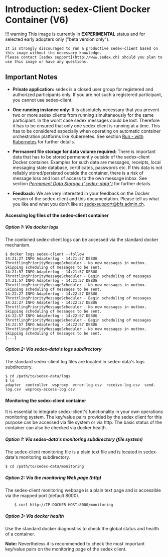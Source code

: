 # Introduction: sedex-Client Docker Container (V6)

!!! warning
    This image is currently in **EXPERIMENTAL** status and for selected early adopters only ("beta version only").
    
    It is strongly discouraged to run a productive sedex-client based on this image without the necessary knowledge.
    Please contact [sedex support](http://www.sedex.ch) should you plan to use this image or have any questions.


## Important Notes

 - **Private application:**
sedex is a closed user group for registered and authorized participants only.
If you are not such a registered participant, you cannot use sedex-client.

- **One running instance only:**
It is absolutely necessary that you prevent two or more sedex clients from running simultaneously for the same participant.
In the worst case sedex messages could be lost.
Therefore it has to be ensured that only one sedex client is running at a time.
This has to be considered especially when operating on automatic container orchestration platforms like Kubernetes.
See section [Run - with Kubernetes](kubernetes.md) for further details.

- **Permanent file storage for data volume required:**
There is important data that has to be stored permenently outside of the sedex-client Docker container.
Examples for such data are messages, receipts, local messaging state database, certificates, passwords etc.
If this data is not reliably stored/persisted outside the container, there is a risk of message loss and loss of access to the own message inbox.
See section [*Permanent Data Storage ("sedex-data")*](#Permanent_Data_Storage) for further details.

- **Feedback:**
We are very interested in your feedback on the Docker version of the sedex-client and this documentation.
Please tell us what you like and what you don't like at sedexsupport@bfs.admin.ch.




#### Accessing log files of the sedex-client container

##### Option 1: Via docker logs
The combined sedex-client logs can be accessed via the standard docker mechanism.

```console
$ docker logs sedex-client --follow
14:21:27 INFO Adapterlog - 14:21:27 DEBUG ThrottlingPriorityMessageScheduler - No new messages in outbox. Skipping scheduling of messages to be sent.
14:21:57 INFO Adapterlog - 14:21:57 DEBUG ThrottlingPriorityMessageScheduler - Begin scheduling of messages
14:21:57 INFO Adapterlog - 14:21:57 DEBUG ThrottlingPriorityMessageScheduler - No new messages in outbox. Skipping scheduling of messages to be sent.
14:22:27 INFO Adapterlog - 14:22:27 DEBUG ThrottlingPriorityMessageScheduler - Begin scheduling of messages
14:22:27 INFO Adapterlog - 14:22:27 DEBUG ThrottlingPriorityMessageScheduler - No new messages in outbox. Skipping scheduling of messages to be sent.
14:22:57 INFO Adapterlog - 14:22:57 DEBUG ThrottlingPriorityMessageScheduler - Begin scheduling of messages
14:22:57 INFO Adapterlog - 14:22:57 DEBUG ThrottlingPriorityMessageScheduler - No new messages in outbox. Skipping scheduling of messages to be sent.
[...]
```

##### Option 2: Via sedex-data's logs subdirectory
The standard sedex-client log files are located in sedex-data's logs subdirectory.

```console
$ cd /path/to/sedex-data/logs
$ ls
adapter  controller  wsproxy  error-log.csv  receive-log.csv  send-log.csv  wsproxy-access-log.csv
```


#### Monitoring the sedex-client container

It is essential to integrate sedex-client's functionality in your own operations monitoring system. The key/value pairs provided by the sedex client for this purpose can be accessed via file system or via http. The basic status of the container can also be checked via docker health.

##### Option 1: Via sedex-data's monitoring subdirectory (file system)

The sedex-client monitoring file is a plain text file and is located in sedex-data's monitoring subdirectory.

```console
$ cd /path/to/sedex-data/monitoring
```

##### Option 2: Via the monitoring Web page (http)

The sedex-client monitoring webpage is a plain text page and is accessible via the mapped port (default 8000).

```console
    $ curl http://IP-DOCKER-HOST:8000/monitoring
```

##### Option 3: Via docker health

Use the standard docker diagnostics to check the global status and health of a container.

**Note:** Nevertheless it is recommended to check the most important key/value pairs on the monitoring page of the sedex client.


